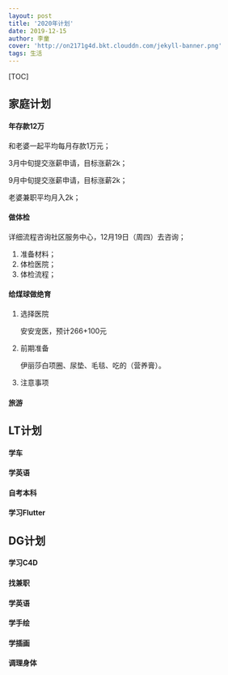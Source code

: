 ```yaml
---
layout: post
title: '2020年计划'
date: 2019-12-15
author: 李童
cover: 'http://on2171g4d.bkt.clouddn.com/jekyll-banner.png'
tags: 生活
---
```


[TOC]



## 家庭计划

#### 年存款12万

和老婆一起平均每月存款1万元；

3月中旬提交涨薪申请，目标涨薪2k；

9月中旬提交涨薪申请，目标涨薪2k；

老婆兼职平均月入2k；

#### 做体检

详细流程咨询社区服务中心，12月19日（周四）去咨询；

1. 准备材料；
2. 体检医院；
3. 体检流程；

#### 给煤球做绝育

1. 选择医院

   安安宠医，预计266+100元

2. 前期准备

   伊丽莎白项圈、尿垫、毛毯、吃的（营养膏）。

3. 注意事项

#### 旅游

## LT计划

#### 学车

#### 学英语

#### 自考本科

#### 学习Flutter

## DG计划

#### 学习C4D

#### 找兼职

#### 学英语

#### 学手绘

#### 学插画

#### 调理身体

